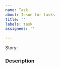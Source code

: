 ```yaml
---
name: Task
about: Issue for tasks
title: ''
labels: task
assignees: ''

---
```


Story:

### Description
